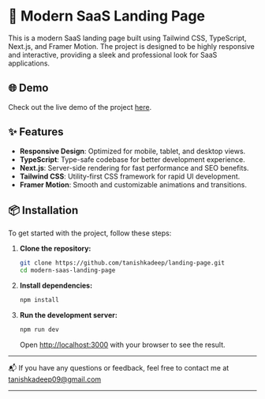 # 🚀 Modern SaaS Landing Page

This is a modern SaaS landing page built using Tailwind CSS, TypeScript, Next.js, and Framer Motion. The project is designed to be highly responsive and interactive, providing a sleek and professional look for SaaS applications.

## 🌐 Demo

Check out the live demo of the project [here](https://landing-page-rho-hazel.vercel.app/).

## ✨ Features

- **Responsive Design**: Optimized for mobile, tablet, and desktop views.
- **TypeScript**: Type-safe codebase for better development experience.
- **Next.js**: Server-side rendering for fast performance and SEO benefits.
- **Tailwind CSS**: Utility-first CSS framework for rapid UI development.
- **Framer Motion**: Smooth and customizable animations and transitions.

## 📦 Installation

To get started with the project, follow these steps:

1. **Clone the repository:**

   ```sh
   git clone https://github.com/tanishkadeep/landing-page.git
   cd modern-saas-landing-page
   ```

2. **Install dependencies:**

   ```sh
   npm install
   ```

3. **Run the development server:**

   ```sh
   npm run dev
   ```

   Open [http://localhost:3000](http://localhost:3000) with your browser to see the result.



---

📬 If you have any questions or feedback, feel free to contact me at tanishkadeep09@gmail.com

---

